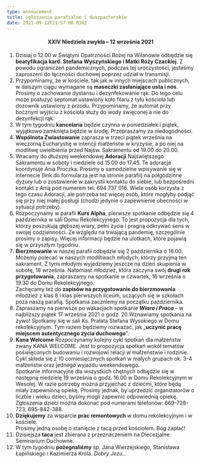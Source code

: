 ```yaml
---
type: annoucement
title: ogłoszenia parafialne i duszpasterskie
date: 2021-09-12T21:57:08.038Z
---
```

<!--StartFragment-->

<h4 style="text-align:center;">XXIV Niedziela zwykła – 12 września 2021</h4>

1. Dzisiaj o 12.00 w Świątyni Opatrzności Bożej na Wilanowie odbędzie się **beatyfikacja kard. Stefana Wyszyńskiego i Matki Róży Czackiej**. Z powodu ograniczeń pandemicznych, podczas tej uroczystości, jesteśmy zaproszeni do łączności duchowej poprzez udział w transmisji.
2. Przypominamy, że w kościele, tak jak w innych miejscach publicznych, w dalszym ciągu wymagane są **maseczki zasłaniające usta i nos**. Prosimy o zachowanie dystansu i dezynfekowanie rąk. Do tego celu może posłużyć septomat ustawiony koło filaru z tyłu kościoła lub dozownik ustawiony z przodu. Przypominamy, że automat przy bocznym wyjściu z kościoła służy do wody święconej a nie do dezynfekcji rąk.
3. W tym tygodniu **kancelaria** będzie czynna w poniedziałek i piątek, wyjątkowo zamknięta będzie w środę. Przepraszamy za niedogodności.
4. **Wspólnota Zwiastowanie** zaprasza w trzeci piątek września na wieczorną Eucharystię w intencji małżeństw w kryzysie, a po niej na modlitwę uwielbienia przed Najśw. Sakramentu od 19.00 do 20.00.
5. Wracamy do dłuższej weekendowej **Adoracji** Najświętszego Sakramentu w soboty i niedziele od 15.00 do 17.45. Te adoracje koordynuje Ania Proczka. Prosimy o samodzielne wpisywanie się w internecie (link do formularza jest na stronie parafii) na półgodzinne dyżury lub o zostawienie w zakrystii kontaktu do siebie, lub bezpośredni kontakt z Anią pod numerem tel. 694 737 016. Wiele osób korzysta z tego czasu Adoracji, ale potrzeba też więcej osób, które mogłyby podjąć się przy niej małej posługi (chodzi jedynie o zapewnienie obecności w sytuacji potrzeby).
6. Rozpoczynamy w parafii **Kurs Alpha**, pierwsze spotkanie odbędzie się 4 października w sali Domu Rekolekcyjnego. To jest propozycja dla tych, którzy poszukują głębszej wiary, pełni życia i pragną odkrywać sens w swojej codzienności. Ze względu na trwającą pandemię, szczególnie prosimy o zapisy. Więcej informacji będzie na ulotkach, które pojawią się w przyszłym tygodniu.
7. **Bierzmowanie** w naszej parafii odbędzie się 2 października o 16.00. Możemy polecać w naszych modlitwach młodych, którzy przyjmą ten sakrament. Z tymi młodymi wyjedziemy jeszcze na dzień skupienia w sobotę, 18 września. Natomiast młodzież, która zaczyna swój **drugi rok przygotowania**, zapraszamy na spotkanie w czwartek, 16 września o 19.30 do Domu Rekolekcyjnego.\
   Zachęcamy też do **zapisów na przygotowanie do bierzmowania** młodzież z klas 8 i klas pierwszych liceum, uczących się w szkołach poza naszą parafią. Spotkania zaczniemy na początku października.
8. Zapraszamy na pierwsze po wakacjach spotkanie ***Wiara i Praca*** - w najbliższy piątek 17 września 2021 o godz. 20.Wznawiamy spotkania na żywo! Spotkamy się w sali Ks. Prałata Stefana Wysokiego w Domu rekolekcyjnym. Tym razem będziemy rozważać, jak „**uczynić pracę miejscem autentycznego życia duchowego**”.
9. **Kana Welcome** Rozpoczynamy kolejny cykl spotkań dla małżeństw zwany KANA WELCOME. Jest to propozycja spotkań wokół tematów poświęconych budowaniu i rozwojowi relacji w małżeństwie i rodzinie. Cykl składa się z 10 comiesięcznych spotkań w małych grupach ok. 3-4 małżeństw oraz jednego wyjazdu weekendowego.\
   Spotkanie informacyjne dla wszystkich chętnych odbędzie się w następną niedzielę 19 września o godz. 16.00 w Domu Rekolekcyjnym w Wesołej. W razie potrzeby można przyjechać z dziećmi, które będą miały zapewnioną opiekę. Prosimy jednak, by uprzedzić organizatorów o liczbie i wieku dzieci, byśmy mogli zapewnić odpowiednią opiekę. Zgłoszenia dzieci można dokonać pod numerami telefonów: 669-728-723, 695-842-388.
10. **Dziękujemy** za wsparcie **prac remontowych** w domu rekolekcyjnym i w kościele.\
    Prosimy jedną osobę o stanięcie z tacą przed kościołem. Bóg zapłać!
11. Dzisiejsza **taca** jest zbierana z przeznaczeniem na Diecezjalne Seminarium Duchowne.
12. W tym tygodniu **pożegnaliśmy** śp. Jana Wierzejskiego, Stanisława Łapińskiego i Kazimierza Króla. *Dobry Jezu…*

<!--EndFragment-->